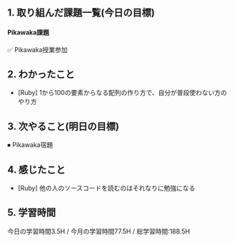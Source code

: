 ## 1. 取り組んだ課題一覧(今日の目標)  
#### Pikawaka課題
✅ Pikawaka授業参加

## 2. わかったこと  
- [Ruby] 1から100の要素からなる配列の作り方で、自分が普段使わない方のやり方

## 3. 次やること(明日の目標)  
⏹ Pikawaka宿題

## 4. 感じたこと
- [Ruby] 他の人のソースコードを読むのはそれなりに勉強になる

## 5. 学習時間
今日の学習時間3.5H / 今月の学習時間77.5H / 総学習時間:188.5H

